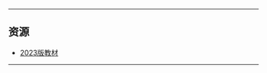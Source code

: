 <!--
## 课程总览  
- 难度评分 Nan / 10 （0 份）  
- 实用评分 不做评分 / 10  
-->

---

## 资源  
- [2023版教材](https://lz.qaiu.top/parser?url=https://cqu-openlib.lanzouh.com/ikWSn1uoua6h)  

---

<!--
## 教师们  
- #### 谌祥勇  
    - 内容评分 8/10 （1 份）  
    - 分数评分 6/10 （1 份）  
    - 对该老师的评价：  
        `
        有个3000字的读书报告要写，还有个采访，景点，电影三选一的作业，绝大多数人会选电影，就是看一部近代史电影，以此来做一个视频，会在课上播放，小组互评。
        `  @ Flewbimo
-->